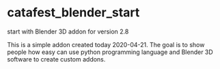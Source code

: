 # catafest_blender_start
start with Blender 3D addon for version 2.8

This is a simple addon created today 2020-04-21.
The goal is to show people how easy can use python programming language and Blender 3D software to create custom addons.

